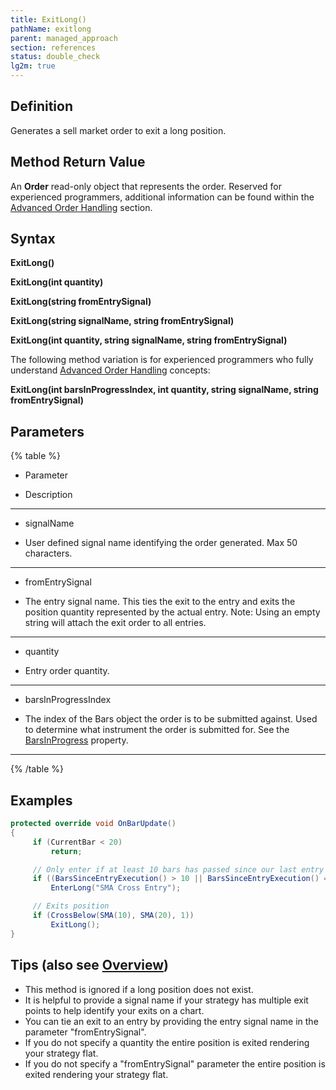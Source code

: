 ```yaml
---
title: ExitLong()
pathName: exitlong
parent: managed_approach
section: references
status: double_check
lg2m: true
---
```


## Definition

Generates a sell market order to exit a long position.

## Method Return Value

An **Order** read-only object that represents the order. Reserved for experienced programmers, additional information can be found within the [Advanced Order Handling](advanced_order_handling) section.

## Syntax  

**ExitLong()**

**ExitLong(int quantity)**

**ExitLong(string fromEntrySignal)**

**ExitLong(string signalName, string fromEntrySignal)**

**ExitLong(int quantity, string signalName, string fromEntrySignal)**

The following method variation is for experienced programmers who fully understand [Advanced Order Handling](advanced_order_handling) concepts:

**ExitLong(int barsInProgressIndex, int quantity, string signalName, string fromEntrySignal)**

## Parameters

{% table %}

* Parameter

* Description

---

* signalName

* User defined signal name identifying the order generated. Max 50 characters.

---

* fromEntrySignal

* The entry signal name. This ties the exit to the entry and exits the position quantity represented by the actual entry. Note: Using an empty string will attach the exit order to all entries.

---

* quantity

* Entry order quantity.

---

* barsInProgressIndex

* The index of the Bars object the order is to be submitted against. Used to determine what instrument the order is submitted for. See the [BarsInProgress](barsinprogress) property.

---

{% /table %}

## Examples

```csharp
protected override void OnBarUpdate()
{
     if (CurrentBar < 20)
         return;

     // Only enter if at least 10 bars has passed since our last entry
     if ((BarsSinceEntryExecution() > 10 || BarsSinceEntryExecution() == -1) && CrossAbove(SMA(10), SMA(20), 1))
         EnterLong("SMA Cross Entry");

     // Exits position
     if (CrossBelow(SMA(10), SMA(20), 1))
         ExitLong();
}
```

## Tips (also see [Overview](managed_approach))

* This method is ignored if a long position does not exist.
* It is helpful to provide a signal name if your strategy has multiple exit points to help identify your exits on a chart.
* You can tie an exit to an entry by providing the entry signal name in the parameter "fromEntrySignal".
* If you do not specify a quantity the entire position is exited rendering your strategy flat.
* If you do not specify a "fromEntrySignal" parameter the entire position is exited rendering your strategy flat.
